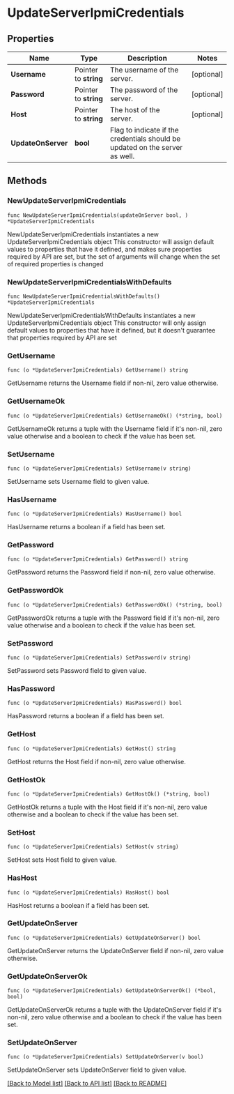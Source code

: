 # UpdateServerIpmiCredentials

## Properties

Name | Type | Description | Notes
------------ | ------------- | ------------- | -------------
**Username** | Pointer to **string** | The username of the server. | [optional] 
**Password** | Pointer to **string** | The password of the server. | [optional] 
**Host** | Pointer to **string** | The host of the server. | [optional] 
**UpdateOnServer** | **bool** | Flag to indicate if the credentials should be updated on the server as well. | 

## Methods

### NewUpdateServerIpmiCredentials

`func NewUpdateServerIpmiCredentials(updateOnServer bool, ) *UpdateServerIpmiCredentials`

NewUpdateServerIpmiCredentials instantiates a new UpdateServerIpmiCredentials object
This constructor will assign default values to properties that have it defined,
and makes sure properties required by API are set, but the set of arguments
will change when the set of required properties is changed

### NewUpdateServerIpmiCredentialsWithDefaults

`func NewUpdateServerIpmiCredentialsWithDefaults() *UpdateServerIpmiCredentials`

NewUpdateServerIpmiCredentialsWithDefaults instantiates a new UpdateServerIpmiCredentials object
This constructor will only assign default values to properties that have it defined,
but it doesn't guarantee that properties required by API are set

### GetUsername

`func (o *UpdateServerIpmiCredentials) GetUsername() string`

GetUsername returns the Username field if non-nil, zero value otherwise.

### GetUsernameOk

`func (o *UpdateServerIpmiCredentials) GetUsernameOk() (*string, bool)`

GetUsernameOk returns a tuple with the Username field if it's non-nil, zero value otherwise
and a boolean to check if the value has been set.

### SetUsername

`func (o *UpdateServerIpmiCredentials) SetUsername(v string)`

SetUsername sets Username field to given value.

### HasUsername

`func (o *UpdateServerIpmiCredentials) HasUsername() bool`

HasUsername returns a boolean if a field has been set.

### GetPassword

`func (o *UpdateServerIpmiCredentials) GetPassword() string`

GetPassword returns the Password field if non-nil, zero value otherwise.

### GetPasswordOk

`func (o *UpdateServerIpmiCredentials) GetPasswordOk() (*string, bool)`

GetPasswordOk returns a tuple with the Password field if it's non-nil, zero value otherwise
and a boolean to check if the value has been set.

### SetPassword

`func (o *UpdateServerIpmiCredentials) SetPassword(v string)`

SetPassword sets Password field to given value.

### HasPassword

`func (o *UpdateServerIpmiCredentials) HasPassword() bool`

HasPassword returns a boolean if a field has been set.

### GetHost

`func (o *UpdateServerIpmiCredentials) GetHost() string`

GetHost returns the Host field if non-nil, zero value otherwise.

### GetHostOk

`func (o *UpdateServerIpmiCredentials) GetHostOk() (*string, bool)`

GetHostOk returns a tuple with the Host field if it's non-nil, zero value otherwise
and a boolean to check if the value has been set.

### SetHost

`func (o *UpdateServerIpmiCredentials) SetHost(v string)`

SetHost sets Host field to given value.

### HasHost

`func (o *UpdateServerIpmiCredentials) HasHost() bool`

HasHost returns a boolean if a field has been set.

### GetUpdateOnServer

`func (o *UpdateServerIpmiCredentials) GetUpdateOnServer() bool`

GetUpdateOnServer returns the UpdateOnServer field if non-nil, zero value otherwise.

### GetUpdateOnServerOk

`func (o *UpdateServerIpmiCredentials) GetUpdateOnServerOk() (*bool, bool)`

GetUpdateOnServerOk returns a tuple with the UpdateOnServer field if it's non-nil, zero value otherwise
and a boolean to check if the value has been set.

### SetUpdateOnServer

`func (o *UpdateServerIpmiCredentials) SetUpdateOnServer(v bool)`

SetUpdateOnServer sets UpdateOnServer field to given value.



[[Back to Model list]](../README.md#documentation-for-models) [[Back to API list]](../README.md#documentation-for-api-endpoints) [[Back to README]](../README.md)


